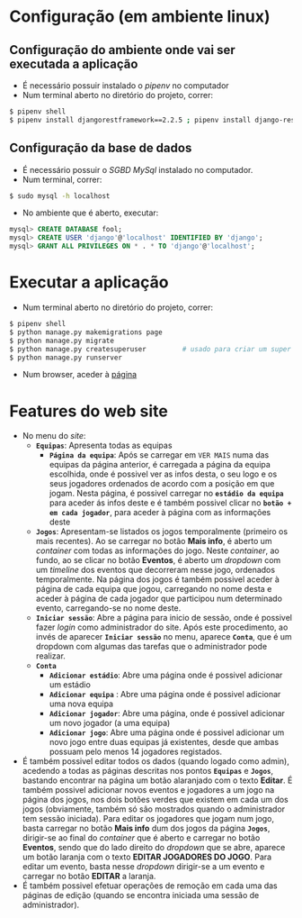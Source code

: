# Configuração (em ambiente linux)
## Configuração do ambiente onde vai ser executada a aplicação
 - É necessário possuir instalado o *pipenv* no computador
 - Num terminal aberto no diretório do projeto, correr:
 ```bash
 $ pipenv shell
 $ pipenv install djangorestframework==2.2.5 ; pipenv install django-rest-swagger ; pipenv install requests ; pipenv install django ; pipenv install mysqlclient ; pipenv install python3-docutils
 ```

## Configuração da base de dados
- É necessário possuir o *SGBD MySql* instalado no computador.
- Num terminal, correr:
```bash
$ sudo mysql -h localhost
```
- No ambiente que é aberto, executar:
```sql
mysql> CREATE DATABASE fool;
mysql> CREATE USER 'django'@'localhost' IDENTIFIED BY 'django';
mysql> GRANT ALL PRIVILEGES ON * . * TO 'django'@'localhost';
```

# Executar a aplicação
 - Num terminal aberto no diretório do projeto, correr:
 ```bash
 $ pipenv shell
 $ python manage.py makemigrations page
 $ python manage.py migrate
 $ python manage.py createsuperuser         # usado para criar um super utilizador (importante, para aceder ás páginas do web site que requerem sessão de administrador)
 $ python manage.py runserver
 ```
 - Num browser, aceder à [página](localhost:8000) 


# Features do web site
 - No menu do *site*:
   - **`Equipas`**: Apresenta todas as equipas
     - **`Página da equipa`**: Após se carregar em `VER MAIS` numa das equipas da página anterior, é carregada a página da equipa escolhida, onde é possivel ver as infos desta, o seu logo e os seus jogadores ordenados de acordo com a posição em que jogam. Nesta página, é possivel carregar no **`estádio da equipa`** para aceder ás infos deste e é também possivel clicar no **`botão + em cada jogador`**, para aceder à página com as informações deste
   - **`Jogos`**: Apresentam-se listados os jogos temporalmente (primeiro os mais recentes). Ao se carregar no botão **Mais info**, é aberto um *container* com todas as informações do jogo. Neste *container*, ao fundo, ao se clicar no botão **Eventos**, é aberto um *dropdown* com um *timeline* dos eventos que decorreram nesse jogo, ordenados temporalmente. Na página dos jogos é também possivel aceder à página de cada equipa que jogou, carregando no nome desta e aceder à página de cada jogador que participou num determinado evento, carregando-se no nome deste.
   - **`Iniciar sessão`**: Abre a página para inicio de sessão, onde é possivel fazer *login* como administrador do site. Após este procedimento, ao invés de aparecer **`Iniciar sessão`** no menu, aparece **`Conta`**, que é um dropdown com algumas das tarefas que o administrador pode realizar.
   - **`Conta`**
     - **`Adicionar estádio`**: Abre uma página onde é possivel adicionar um estádio
     - **`Adicionar equipa`** : Abre uma página onde é possivel adicionar uma nova equipa
     - **`Adicionar jogador`**: Abre uma página, onde é possivel adicionar um novo jogador (a uma equipa)
     - **`Adicionar jogo`**: Abre uma página onde é possivel adicionar um novo jogo entre duas equipas já existentes, desde que ambas possuam pelo menos 14 jogadores registados.
 - É também possivel editar todos os dados (quando logado como admin), acedendo a todas as páginas descritas nos pontos **`Equipas`** e **`Jogos`**, bastando encontrar na página um botão alaranjado com o texto **Editar**. É também possivel adicionar novos eventos e jogadores a um jogo na página dos jogos, nos dois botões verdes que existem em cada um dos jogos (obviamente, também só são mostrados quando o administrador tem sessão iniciada). Para editar os jogadores que jogam num jogo, basta carregar no botão **Mais info** dum dos jogos da página **`Jogos`**, dirigir-se ao final do *container* que é aberto e carregar no botão **Eventos**, sendo que do lado direito do *dropdown* que se abre, aparece um botão laranja com o texto **EDITAR JOGADORES DO JOGO**. Para editar um evento, basta nesse *dropdown* dirigir-se a um evento e carregar no botão **EDITAR** a laranja. 
 - É também possivel efetuar operações de remoção em cada uma das páginas de edição (quando se encontra iniciada uma sessão de administrador).


